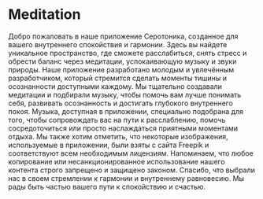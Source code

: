 # Meditation
Добро пожаловать в наше приложение Серотоника, созданное для вашего внутреннего спокойствия и гармонии. Здесь вы найдете уникальное пространство, где сможете расслабиться, снять стресс и обрести баланс через медитации, успокаивающую музыку и звуки природы.
Наше приложение разработано молодым и увлечённым разработчиком, который стремится сделать моменты тишины и осознанности доступными каждому. Мы тщательно создавали медитации и подбирали музыку, чтобы помочь вам лучше понимать себя, развивать осознанность и достигать глубокого внутреннего покоя.
Музыка, доступная в приложении, специально подобрана для того, чтобы сопровождать вас на пути к расслаблению, помочь сосредоточиться или просто наслаждаться приятными моментами отдыха.
Мы также хотим отметить, что некоторые изображения, используемые в приложении, были взяты с сайта Freepik и соответствуют всем необходимым лицензиям. Напоминаем, что любое копирование или несанкционированное использование нашего контента строго запрещено и защищено законом.
Спасибо, что выбрали нас в своем стремлении к гармонии и внутреннему равновесию. Мы рады быть частью вашего пути к спокойствию и счастью.
